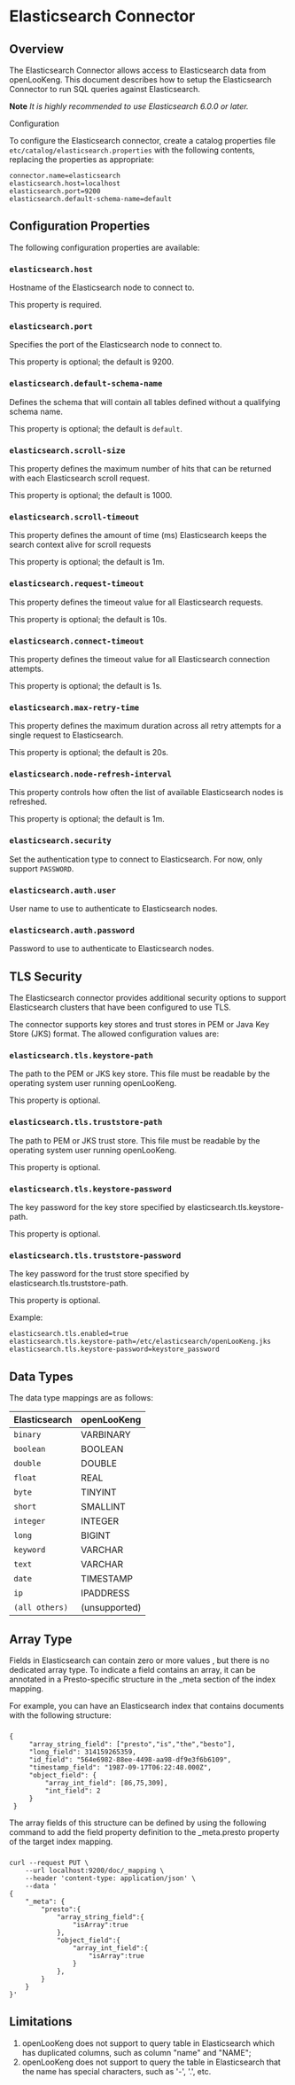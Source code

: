 
Elasticsearch Connector
=======================

Overview
--------

The Elasticsearch Connector allows access to Elasticsearch data from openLooKeng. This document describes how to setup the Elasticsearch Connector to run SQL queries against Elasticsearch.

**Note**
*It is highly recommended to use Elasticsearch 6.0.0 or later.*


Configuration

To configure the Elasticsearch connector, create a catalog properties file `etc/catalog/elasticsearch.properties` with the following contents, replacing the properties as appropriate:

``` properties
connector.name=elasticsearch
elasticsearch.host=localhost
elasticsearch.port=9200
elasticsearch.default-schema-name=default
```

Configuration Properties
------------------------

The following configuration properties are available:

### `elasticsearch.host`

Hostname of the Elasticsearch node to connect to.

This property is required.

### `elasticsearch.port`

Specifies the port of the Elasticsearch node to connect to.

This property is optional; the default is 9200.

### `elasticsearch.default-schema-name`

Defines the schema that will contain all tables defined without a qualifying schema name.

This property is optional; the default is `default`.

### `elasticsearch.scroll-size`

This property defines the maximum number of hits that can be returned with each Elasticsearch scroll request.

This property is optional; the default is 1000.

### `elasticsearch.scroll-timeout`

This property defines the amount of time (ms) Elasticsearch keeps the search context alive for scroll requests

This property is optional; the default is 1m.

### `elasticsearch.request-timeout`

This property defines the timeout value for all Elasticsearch requests.

This property is optional; the default is 10s.

### `elasticsearch.connect-timeout`

This property defines the timeout value for all Elasticsearch connection attempts.

This property is optional; the default is 1s.

### `elasticsearch.max-retry-time`

This property defines the maximum duration across all retry attempts for a single request to Elasticsearch.

This property is optional; the default is 20s.

### `elasticsearch.node-refresh-interval`

This property controls how often the list of available Elasticsearch nodes is refreshed.

This property is optional; the default is 1m.

### `elasticsearch.security`

Set the authentication type to connect to Elasticsearch. For now, only support `PASSWORD`.

### `elasticsearch.auth.user`

User name to use to authenticate to Elasticsearch nodes.

### `elasticsearch.auth.password`

Password to use to authenticate to Elasticsearch nodes.

TLS Security
--------

The Elasticsearch connector provides additional security options to support Elasticsearch clusters that have been configured to use TLS.

The connector supports key stores and trust stores in PEM or Java Key Store (JKS) format. The allowed configuration values are:
### `elasticsearch.tls.keystore-path`

The path to the PEM or JKS key store. This file must be readable by the operating system user running openLooKeng.

This property is optional.

### `elasticsearch.tls.truststore-path`

The path to PEM or JKS trust store. This file must be readable by the operating system user running openLooKeng.

This property is optional.

### `elasticsearch.tls.keystore-password`

The key password for the key store specified by elasticsearch.tls.keystore-path.

This property is optional.

### `elasticsearch.tls.truststore-password`

The key password for the trust store specified by elasticsearch.tls.truststore-path.

This property is optional.

Example:

``` properties
elasticsearch.tls.enabled=true
elasticsearch.tls.keystore-path=/etc/elasticsearch/openLooKeng.jks
elasticsearch.tls.keystore-password=keystore_password
```

Data Types
--------

The data type mappings are as follows:

| Elasticsearch| openLooKeng|
|:----------|:----------|
| `binary`|  VARBINARY|
| `boolean`| BOOLEAN|
| `double`| DOUBLE|
| `float`| REAL|
| `byte`| TINYINT|
| `short`| SMALLINT|
| `integer`| INTEGER|
| `long`| BIGINT|
| `keyword`| VARCHAR|
| `text`| VARCHAR|
| `date`| TIMESTAMP|
| `ip`| IPADDRESS|
| `(all others)`| (unsupported)|

Array Type
--------
Fields in Elasticsearch can contain zero or more values , but there is no dedicated array type. To indicate a field contains an array, it can be annotated in a Presto-specific structure in the _meta section of the index mapping.

For example, you can have an Elasticsearch index that contains documents with the following structure:
### 
    {
         "array_string_field": ["presto","is","the","besto"],
         "long_field": 314159265359,
         "id_field": "564e6982-88ee-4498-aa98-df9e3f6b6109",
         "timestamp_field": "1987-09-17T06:22:48.000Z",
         "object_field": {
             "array_int_field": [86,75,309],
             "int_field": 2
         }
     }

The array fields of this structure can be defined by using the following command to add the field property definition to the _meta.presto property of the target index mapping.
### 
    curl --request PUT \
        --url localhost:9200/doc/_mapping \
        --header 'content-type: application/json' \
        --data '
    {
        "_meta": {
            "presto":{
                "array_string_field":{
                    "isArray":true
                },
                "object_field":{
                    "array_int_field":{
                        "isArray":true
                    }
                },
            }
        }
    }'
    
## Limitations
1. openLooKeng does not support to query table in Elasticsearch which has duplicated columns, such as column "name" and "NAME";
2. openLooKeng does not support to query the table in Elasticsearch that the name has special characters, such as '-', '.', etc.
